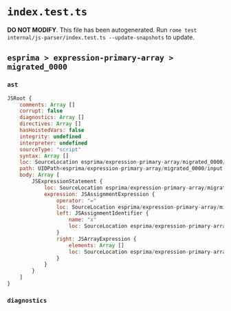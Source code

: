 # `index.test.ts`

**DO NOT MODIFY**. This file has been autogenerated. Run `rome test internal/js-parser/index.test.ts --update-snapshots` to update.

## `esprima > expression-primary-array > migrated_0000`

### `ast`

```javascript
JSRoot {
	comments: Array []
	corrupt: false
	diagnostics: Array []
	directives: Array []
	hasHoistedVars: false
	integrity: undefined
	interpreter: undefined
	sourceType: "script"
	syntax: Array []
	loc: SourceLocation esprima/expression-primary-array/migrated_0000/input.js 1:0-1:6
	path: UIDPath<esprima/expression-primary-array/migrated_0000/input.js>
	body: Array [
		JSExpressionStatement {
			loc: SourceLocation esprima/expression-primary-array/migrated_0000/input.js 1:0-1:6
			expression: JSAssignmentExpression {
				operator: "="
				loc: SourceLocation esprima/expression-primary-array/migrated_0000/input.js 1:0-1:6
				left: JSAssignmentIdentifier {
					name: "x"
					loc: SourceLocation esprima/expression-primary-array/migrated_0000/input.js 1:0-1:1 (x)
				}
				right: JSArrayExpression {
					elements: Array []
					loc: SourceLocation esprima/expression-primary-array/migrated_0000/input.js 1:4-1:6
				}
			}
		}
	]
}
```

### `diagnostics`

```

```
